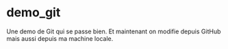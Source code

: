 # demo_git
Une demo de Git qui se passe bien.
Et maintenant on modifie depuis GitHub
mais aussi depuis ma machine locale.
